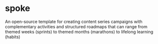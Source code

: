 # spoke
An open-source template for creating content series campaigns with complementary activities and structured roadmaps that can range from themed weeks (sprints) to themed months (marathons) to lifelong learning (habits)
